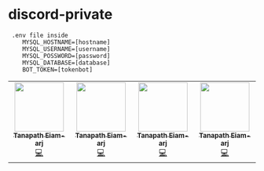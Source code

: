 # discord-private

```
 .env file inside
    MYSQL_HOSTNAME=[hostname]
    MYSQL_USERNAME=[username]
    MYSQL_POSSWORD=[password]
    MYSQL_DATABASE=[database]
    BOT_TOKEN=[tokenbot]
```
<table align="">
   <tr>
    <td align="center">
        <a href="https://github.com/PuemMTH">
        <img src="https://avatars3.githubusercontent.com/u/59855164?s=300&v=100" width="100px;" alt=""/>
        <br />
        <sub>
            <b>Tanapath Eiam-arj</b>
        </sub>
        </a>
        <br />
        <a href="https://github.com/PuemMTH/puemmth/commits?author=puemmth" title="Code">💻</a>
    </td>
    <td align="center">
        <a href="https://github.com/PuemMTH">
        <img src="https://avatars3.githubusercontent.com/u/59855164?s=300&v=100" width="100px;" alt=""/>
        <br />
        <sub>
            <b>Tanapath Eiam-arj</b>
        </sub>
        </a>
        <br />
        <a href="https://github.com/PuemMTH/puemmth/commits?author=puemmth" title="Code">💻</a>
    </td>
    <td align="center">
        <a href="https://github.com/PuemMTH">
        <img src="https://avatars3.githubusercontent.com/u/59855164?s=300&v=100" width="100px;" alt=""/>
        <br />
        <sub>
            <b>Tanapath Eiam-arj</b>
        </sub>
        </a>
        <br />
        <a href="https://github.com/PuemMTH/puemmth/commits?author=puemmth" title="Code">💻</a>
    </td>
    <td align="center">
        <a href="https://github.com/PuemMTH">
        <img src="https://avatars3.githubusercontent.com/u/59855164?s=300&v=100" width="100px;" alt=""/>
        <br />
        <sub>
            <b>Tanapath Eiam-arj</b>
        </sub>
        </a>
        <br />
        <a href="https://github.com/PuemMTH/puemmth/commits?author=puemmth" title="Code">💻</a>
    </td>
    
   </tr>
</table>
